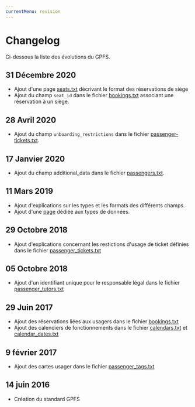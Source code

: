 ```yaml
---
currentMenu: revision
---
```


# Changelog

Ci-dessous la liste des évolutions du GPFS.

## 31 Décembre 2020

* Ajout d'une page [seats.txt](seats.txt.html) décrivant le format des réservations de siège
* Ajout du champ `seat_id` dans le fichier [bookings.txt](bookings.txt.html) associant une réservation à un siège.
## 28 Avril 2020

* Ajout du champ `unboarding_restrictions` dans le fichier [passenger-tickets.txt](passenger_tickets.txt.html).

## 17 Janvier 2020

* Ajout du champ additional_data dans le fichier [passengers.txt](passengers.txt.html).

## 11 Mars 2019

* Ajout d'explications sur les types et les formats des différents champs.
* Ajout d'une [page](types.html) dédiée aux types de données.

## 29 Octobre 2018

* Ajout d'explications concernant les restictions d'usage de ticket définies dans le fichier [passenger_tickets.txt](passenger_tickets.txt.html)

## 05 Octobre 2018

* Ajout d'un identifiant unique pour le responsable légal dans le fichier [passenger_tutors.txt](passenger_tutors.txt.html)

## 29 Juin 2017

* Ajout des réservations liées aux usagers dans le fichier [bookings.txt](bookings.txt.html)
* Ajout des calendiers de fonctionnements dans le fichier [calendars.txt](calendars.txt.html) et [calendar_dates.txt](calendar_dates.txt.html)

## 9 février 2017

* Ajout des cartes usager dans le fichier [passenger_tags.txt](passenger_tags.txt.html)

## 14 juin 2016

* Création du standard GPFS
